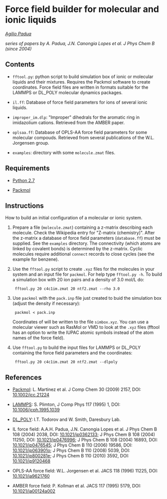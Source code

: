 Force field builder for molecular and ionic liquids
===================================================

_[Agilio Padua](http://tim.univ-bpclermont.fr/apadua)_

_series of papers by A. Padua, J.N. Canongia Lopes et al. J Phys Chem
B (since 2004)_

Contents
--------

* `fftool.py`: python script to build simulation box of ionic or
    molecular liquids and their mixtures. Requires the Packmol software
    to create coordinates. Force field files are written in formats
    suitable for the LAMMPS or DL_POLY molecular dynamics packages.

* `il.ff`: Database of force field parameters for ions of several ionic
    liquids.

* `improper_im.dlp`: "Improper" dihedrals for the aromatic ring in
    imidazolium cations. Retrieved from the AMBER paper.

* `oplsaa.ff`: Database of OPLS-AA force field parameters for some
    molecular compouds. Retrieved from several publications of the
    W.L. Jorgensen group.

* `examples`: directory with some `molecule.zmat` files.


Requirements
------------

* [Python 2.7](http://www.python.org/)

* [Packmol](http://www.ime.unicamp.br/~martinez/packmol/)


Instructions
------------

How to build an initial configuration of a molecular or ionic system.

1. Prepare a file (`molecule.zmat`) containing a z-matrix describing
   each molecule. Check the Wikipedia entry for "Z-matrix
   (chemistry)". After the z-matrix a database of force field
   parameters (`database.ff`) must be supplied. See the `examples`
   directory. The connectivity (which atoms are linked by covalent
   bonds) is determined by the z-matrix. Cyclic molecules require
   additional `connect` records to close cycles (see the example for
   benzene).

2. Use the `fftool.py` script to create `.xyz` files for the molecules
   in your system and an input file for `packmol`. For help type
   `fftool.py -h`. To build a simulation box with 20 ion pairs and a
   density of 3.0 mol/L do:

        fftool.py 20 c4c1im.zmat 20 ntf2.zmat --rho 3.0

3. Use `packmol` with the `pack.inp` file just created to buid the
   simulation box (adjust the density if necessary):

        packmol < pack.inp

    Coordinates of will be written to the file `simbox.xyz`. You can
    use a molecular viewer such as RasMol or VMD to look at the `.xyz`
    files (fftool has an option to write the IUPAC atomic symbols
    instead of the atom names of the force field).

4. Use `fftool.py` to build the input files for LAMMPS or DL_POLY
   containing the force field parameters and the coordinates:

        fftool.py 20 c4c1im.zmat 20 ntf2.zmat --dlpoly


References
----------

* [Packmol](http://www.ime.unicamp.br/~martinez/packmol/):
  L. Martinez et al. J Comp Chem 30 (2009) 2157, DOI:
  [10.1002/jcc.21224](http://dx.doi.org/10.1002/jcc.21224) 
  
* [LAMMPS](http://lammps.sandia.gov/): S. Plimton, J Comp Phys
  117 (1995) 1, DOI:
  [10.1006/jcph.1995.1039](http://dx.doi.org/10.1006/jcph.1995.1039)

* [DL_POLY](http://www.stfc.ac.uk/CSE/randd/ccg/software/DL_POLY/25526.aspx): I.T. Todorov and W. Smith, Daresbury Lab. 

* IL force field: A.A.H. Padua, J.N. Canongia Lopes et al.
  J Phys Chem B 108 (2004) 2038, DOI:
  [10.1021/jp0362133](http://dx.doi.org/10.1021/jp0362133);
  J Phys Chem B 108 (2004) 11250, DOI:
  [10.1021/jp0476996](http://dx.doi.org/10.1021/jp0476996);
  J Phys Chem B 108 (2004) 16893, DOI:
  [10.1021/jp0476545](http://dx.doi.org/10.1021/jp0476545);
  J Phys Chem B 110 (2006) 19586, DOI:
  [10.1021/jp063901o](http://dx.doi.org/10.1021/jp063901o);
  J Phys Chem B 110 (2008) 5039, DOI:
  [10.1021/jp800281e](http://dx.doi.org/10.1021/jp800281e);
  J Phys Chem B 110 (2010) 3592, DOI:
  [10.1021/jp9120468](http://dx.doi.org/10.1021/jp9120468)

* OPLS-AA force field: W.L. Jorgensen et al. JACS 118 (1996) 11225,
  DOI: [10.1021/ja9621760](http://dx.doi.org/10.1021/ja9621760) 

* AMBER force field: P. Kollman et al. JACS 117 (1995) 5179, DOI:
  [10.1021/ja00124a002](http://dx.doi.org/10.1021/ja00124a002) 
